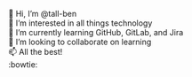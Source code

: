 👋 Hi, I’m @tall-ben </br>
👀 I’m interested in all things technology </br>
:school: I’m currently learning GitHub, GitLab, and Jira </br>
💞️ I’m looking to collaborate on learning </br>
📫 All the best! </br>
:bowtie: </br>

<!---
tall-ben/tall-ben is a ✨ special ✨ repository because its `README.md` (this file) appears on your GitHub profile.
You can click the Preview link to take a look at your changes.
--->
